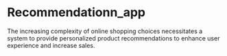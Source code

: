 # Recommendationn_app
The increasing complexity of online shopping choices necessitates a system to provide personalized product recommendations to enhance user experience and increase sales.
